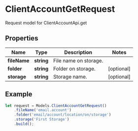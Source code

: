 # ClientAccountGetRequest

Request model for ClientAccountApi.get

## Properties

Name | Type | Description | Notes
---- | ---- | ----------- | -----
**fileName** | **string**| File name on storage. |
**folder** | **string**| Folder on storage. | [optional]
**storage** | **string**| Storage name. | [optional]

## Example
```typescript
let request = Models.ClientAccountGetRequest()
    .fileName('email.account')
    .folder('email/account/location/on/storage')
    .storage('First Storage')
    .build();
```
